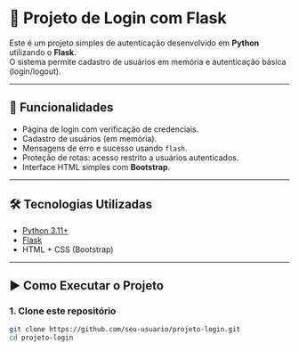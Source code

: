 # 🔐 Projeto de Login com Flask

Este é um projeto simples de autenticação desenvolvido em **Python** utilizando o **Flask**.  
O sistema permite cadastro de usuários em memória e autenticação básica (login/logout).

---

## 📌 Funcionalidades
- Página de login com verificação de credenciais.
- Cadastro de usuários (em memória).
- Mensagens de erro e sucesso usando `flash`.
- Proteção de rotas: acesso restrito a usuários autenticados.
- Interface HTML simples com **Bootstrap**.

---

## 🛠️ Tecnologias Utilizadas
- [Python 3.11+](https://www.python.org/)
- [Flask](https://flask.palletsprojects.com/)
- HTML + CSS (Bootstrap)

---

## ▶️ Como Executar o Projeto

### 1. Clone este repositório
```bash
git clone https://github.com/seu-usuario/projeto-login.git
cd projeto-login
